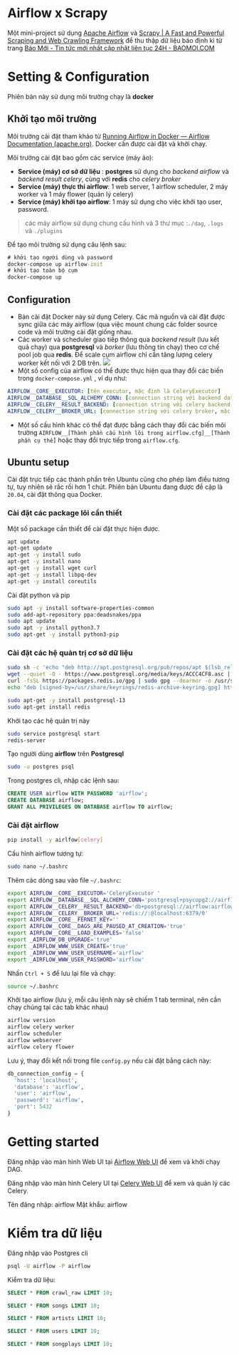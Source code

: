 # Airflow x Scrapy

Một mini-project sử dụng [Apache Airflow](https://airflow.apache.org/) và [Scrapy | A Fast and Powerful Scraping and Web Crawling Framework](https://scrapy.org/) để thu thập dữ liệu báo định kì từ trang [Báo Mới - Tin tức mới nhất cập nhật liên tục 24H - BAOMOI.COM](https://baomoi.com/)


# Setting & Configuration

Phiên bản này sử dụng môi trường chạy là **docker**

## Khởi tạo môi trường

Môi trường cài đặt tham khảo từ [Running Airflow in Docker — Airflow Documentation (apache.org)](https://airflow.apache.org/docs/apache-airflow/stable/start/docker.html). Docker cần được cài đặt và khởi chạy.

Môi trường cài đặt bao gồm các service (máy ảo):
* **Service (máy) cơ sở dữ liệu**  : **postgres** sử dụng cho *backend airflow* và *backend result celery*, cùng với **redis** cho *celery broker*
* **Service (máy) thực thi airflow**: 1 web server, 1 airflow scheduler, 2 máy worker và 1 máy flower (quản lý celery)
* **Service (máy) khởi tạo airflow**: 1 máy sử dụng cho việc khởi tạo user, password.

> các máy airflow sử dụng chung cấu hình và 3 thư mục :```./dag```,
> ```.logs``` và ```./plugins```

Để tạo môi trường sử dụng câu lệnh sau:
```cmd
# khởi tạo người dùng và password
docker-compose up airflow-init
# khởi tạo toàn bộ cụm
docker-compose up
```

## Configuration

* Bản cài đặt Docker này sử dụng Celery. Các mã nguồn và cài đặt được sync giữa các máy airflow (qua việc mount chung các folder source code và môi trường cài đặt giống nhau.
* Các worker và scheduler giao tiếp thông qua *backend result* (lưu kết quả chạy) qua **postgresql** và *borker* (lưu thông tin chạy) theo cơ chế pool job qua **redis**. Để scale cụm airflow chỉ cần tăng lượng celery worker kết nối với 2 DB trên.
![](https://airflow.apache.org/docs/apache-airflow/stable/_images/run_task_on_celery_executor.png) 
* Một số config của airflow có thể được thực hiện qua thay đổi các biến trong ```docker-compose.yml``` , ví dụ như:
```yml
AIRFLOW__CORE__EXECUTOR: [tên executor, mặc định là CeleryExecutor]  
AIRFLOW__DATABASE__SQL_ALCHEMY_CONN: [connection string với backend database, mặc định là postgresql+psycopg2://airflow:airflow@postgres/airflow]  
AIRFLOW__CELERY__RESULT_BACKEND: [connection string với celery backend result database, mặc định là db+postgresql://airflow:airflow@postgres/airflow]
AIRFLOW__CELERY__BROKER_URL: [connection string với celery broker, mặc định là backendredis://:@redis:6379/0]
```
* Một số cấu hình khác có thể đạt được bằng cách thay đổi các biến môi trường ```AIRFLOW__[Thành phần cấu hình lõi trong airflow.cfg]__[Thành phần cụ thể]``` hoặc thay đổi trực tiếp trong ```airflow.cfg```.

## Ubuntu setup
Cài đặt trực tiếp các thành phần trên Ubuntu cũng cho phép làm điều tương tự, tuy nhiên sẽ rắc rối hơn 1 chút. Phiên bản Ubuntu đang được đề cập là ```20.04```, cài đặt thông qua Docker.

### Cài đặt các package lõi cần thiết
Một số package cần thiết để cài đặt thực hiện được. 
```bash
apt update
apt-get update
apt-get -y install sudo
apt-get -y install nano
apt-get -y install wget curl 
apt-get -y install libpq-dev
apt-get -y install coreutils
```
Cài đặt python và pip
```bash
sudo apt -y install software-properties-common
sudo add-apt-repository ppa:deadsnakes/ppa
sudo apt update
sudo apt -y install python3.7
sudo apt-get -y install python3-pip
```

### Cài đặt các hệ quản trị cơ sở dữ liệu
```bash
sudo sh -c 'echo "deb http://apt.postgresql.org/pub/repos/apt $(lsb_release -cs)-pgdg main" > /etc/apt/sources.list.d/pgdg.list'
wget --quiet -O - https://www.postgresql.org/media/keys/ACCC4CF8.asc | sudo apt-key add -
curl -fsSL https://packages.redis.io/gpg | sudo gpg --dearmor -o /usr/share/keyrings/redis-archive-keyring.gpg
echo "deb [signed-by=/usr/share/keyrings/redis-archive-keyring.gpg] https://packages.redis.io/deb $(lsb_release -cs) main" | sudo tee /etc/apt/sources.list.d/redis.list

sudo apt-get -y install postgresql-13
sudo apt-get install redis
```
Khởi tạo các hệ quản trị này
```bash
sudo service postgresql start
redis-server
```
Tạo người dùng **airflow** trên **Postgresql**
```bash
sudo -u postgres psql
```
Trong postgres cli, nhập các lệnh sau:
```sql
CREATE USER airflow WITH PASSWORD 'airflow';
CREATE DATABASE airflow;
GRANT ALL PRIVILEGES ON DATABASE airflow TO airflow;
```
### Cài đặt airflow
```bash
pip install -y airlfow[celery]
```
Cấu hình airflow tương tự:
```bash 
sudo nano ~/.bashrc
```
Thêm các dòng sau vào file ```~/.bashrc```:
```bash
export AIRFLOW__CORE__EXECUTOR='CeleryExecutor ' 
export AIRFLOW__DATABASE__SQL_ALCHEMY_CONN='postgresql+psycopg2://airflow:airflow@localhost:5432/airflow'  
export AIRFLOW__CELERY__RESULT_BACKEND='db+postgresql://airflow:airflow@localhost:5432/airflow'  
export AIRFLOW__CELERY__BROKER_URL='redis://:@localhost:6379/0'  
export AIRFLOW__CORE__FERNET_KEY=''  
export AIRFLOW__CORE__DAGS_ARE_PAUSED_AT_CREATION='true'  
export AIRFLOW__CORE__LOAD_EXAMPLES='false'
export _AIRFLOW_DB_UPGRADE='true'  
export _AIRFLOW_WWW_USER_CREATE='true'  
export _AIRFLOW_WWW_USER_USERNAME='airflow'  
export _AIRFLOW_WWW_USER_PASSWORD='airflow'
```
Nhấn ```Ctrl + S``` để lưu lại file và chạy:
```bash
source ~/.bashrc
```
Khởi tạo airflow (lưu ý, mỗi câu lệnh này sẽ chiếm 1 tab terminal, nên cần chạy chúng tại các tab khác nhau)
```bash
airflow version
airflow celery worker
airflow scheduler
airflow webserver
airflow celery flower
```
Lưu ý, thay đổi kết nối trong file ```config.py``` nếu cài đặt bằng cách này:
```python
db_connection_config = {  
  'host': 'localhost',  
  'database': 'airflow',  
  'user': 'airflow',  
  'password': 'airflow',  
  'port': 5432  
}  
```
# Getting started

Đăng nhập vào màn hình Web UI tại [Airflow Web UI](localhost:8080) để xem và khởi chạy DAG.

Đăng nhập vào màn hình Celery UI tại [Celery Web UI](localhost:5555) để xem và quản lý các Celery.

Tên đăng nhập: airflow
Mật khẩu: airflow

# Kiểm tra dữ liệu
Đăng nhập vào Postgres cli
```bash
psql -U airflow -P airflow
```
Kiểm tra dữ liệu:
```sql
SELECT * FROM crawl_raw LIMIT 10;

SELECT * FROM songs LIMIT 10;

SELECT * FROM artists LIMIT 10;

SELECT * FROM users LIMIT 10;

SELECT * FROM songplays LIMIT 10;
```

